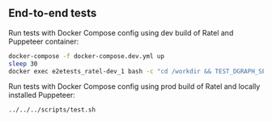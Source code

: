 ## End-to-end tests

Run tests with Docker Compose config using dev build of Ratel and Puppeteer container:

```sh
docker-compose -f docker-compose.dev.yml up
sleep 30
docker exec e2etests_ratel-dev_1 bash -c "cd /workdir && TEST_DGRAPH_SERVER=http://server:8080 JEST_PPTR_DOCKER=1  npm test"
```

Run tests with Docker Compose config using prod build of Ratel and locally installed Puppeteer:

```sh
../../../scripts/test.sh
```
